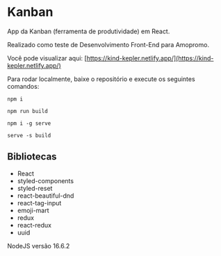 # Kanban

App da Kanban (ferramenta de produtividade) em React.

Realizado como teste de Desenvolvimento Front-End para Amopromo.

Você pode visualizar aqui: [https://kind-kepler.netlify.app/](https://kind-kepler.netlify.app/)

Para rodar localmente, baixe o repositório e execute os seguintes comandos:

```
npm i

npm run build

npm i -g serve

serve -s build
```

## Bibliotecas

- React
- styled-components
- styled-reset
- react-beautiful-dnd
- react-tag-input
- emoji-mart
- redux
- react-redux
- uuid

NodeJS versão 16.6.2